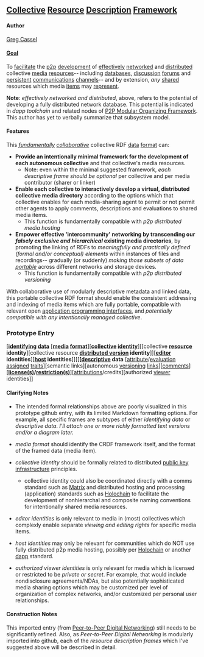## [Collective](https://github.com/gcassel/Modular-Organization-Terminology/blob/master/compound-terms/group-agent.md) [Resource](https://github.com/gcassel/Modular-Organization-Terminology/blob/master/terms/resource.md) [Description](https://github.com/gcassel/Modular-Organization-Terminology/blob/master/terms/describe.md) [Framework](https://github.com/gcassel/Modular-Organization-Terminology/blob/master/compound-terms/framework.md)

#### Author
[Greg Cassel](https://github.com/gcassel/Essays/blob/master/authors-profile_greg-cassel.md)
#### [Goal](https://github.com/gcassel/Modular-Organization-Terminology/blob/master/terms/goal.md)  

To [facilitate](https://github.com/gcassel/Modular-Organization-Terminology/blob/master/terms/facilitate.md) the [p2p](https://github.com/gcassel/Modular-Organization-Terminology/blob/master/compound-terms/P2P.md) [development](https://github.com/gcassel/Modular-Organization-Terminology/blob/master/terms/develop.md) of [effectively](https://github.com/gcassel/Modular-Organization-Terminology/blob/master/terms/effective.md) [networked](https://github.com/gcassel/Modular-Organization-Terminology/blob/master/terms/network.md) and [distributed](https://github.com/gcassel/Modular-Organization-Terminology/blob/master/terms/distribute.md) collective [media](https://github.com/gcassel/Modular-Organization-Terminology/blob/master/terms/media.md) [resources](https://github.com/gcassel/Modular-Organization-Terminology/blob/master/terms/resource.md)-- including [databases](https://github.com/gcassel/Modular-Organization-Terminology/blob/master/terms/database.md), [discussion](https://github.com/gcassel/Modular-Organization-Terminology/blob/master/terms/discussion.md) [forums](https://github.com/gcassel/Modular-Organization-Terminology/blob/master/terms/forum.md) and [persistent](https://github.com/gcassel/Modular-Organization-Terminology/blob/master/terms/persist.md) [communications](https://github.com/gcassel/Modular-Organization-Terminology/blob/master/terms/communication.md) [channels](https://github.com/gcassel/Modular-Organization-Terminology/blob/master/terms/channel.md)-- and by extension, *any* [shared](https://github.com/gcassel/Modular-Organization-Terminology/blob/master/terms/common.md) resources which media [items](https://github.com/gcassel/Modular-Organization-Terminology/blob/master/terms/item.md) may [represent](https://github.com/gcassel/Modular-Organization-Terminology/blob/master/terms/representation.md).

**Note**: *effectively networked and distributed*, above, refers to the potential of developing a fully distributed network database.   This potential is indicated in *dapp toolchain* and related nodes of [P2P Modular Organizing Framework](https://docs.google.com/drawings/d/1KZpc4_98IrJ0cjcFpkL5TcBug63fsTrT6i5eL2j5z80/edit?usp=sharing).  This author has yet to verbally summarize that subsystem model.

#### Features 

This *[fundamentally](https://github.com/gcassel/Modular-Organization-Terminology/blob/master/terms/base.md) [collaborative](https://github.com/gcassel/Modular-Organization-Terminology/blob/master/terms/collaboration.md)* collective RDF [data](https://github.com/gcassel/Modular-Organization-Terminology/blob/master/terms/data.md) [format](https://github.com/gcassel/Modular-Organization-Terminology/blob/master/terms/format.md) can:
 
* **Provide an intentionally minimal framework for the development of each autonomous collective** and that collective's media resources.
   * Note: even within the minimal suggested framework, *each descriptive frame should be optional* per collective and per media contributor (sharer or linker)  
* **Enable each collective to interactively develop a virtual, distributed collective media directory** according to the options which that collective enables for each media-sharing agent to permit or not permit other agents to apply comments, descriptions and evaluations to shared media items.
   * This function is fundamentally compatible with *p2p distributed media hosting*
* **Empower effective 'intercommunity' networking by transcending our *falsely exclusive and hierarchical* existing media directories**, by promoting the linking of RDFs to *meaningfully and practically defined (formal and/or conceptual) elements* within instances of files and recordings-- gradually (or suddenly) *making those subsets of data [portable](https://github.com/gcassel/Modular-Organization-Terminology/blob/master/terms/portable.md)* across different networks and storage devices.
   * This function is fundamentally compatible with *p2p distributed versioning*

With collaborative use of modularly descriptive metadata and linked data, this portable collective RDF format should enable the consistent addressing and indexing of media items which are fully portable, compatible with relevant open [application programming interfaces](https://github.com/gcassel/Modular-Organization-Terminology/blob/master/compound-terms/API.md), and *potentially compatible with any intentionally managed collective*.

### Prototype Entry

[**[identifying](https://github.com/gcassel/Modular-Organization-Terminology/blob/master/terms/identify.md) [data](https://github.com/gcassel/Modular-Organization-Terminology/blob/master/terms/data.md)** [**[media](https://github.com/gcassel/Modular-Organization-Terminology/blob/master/terms/media.md) [format](https://github.com/gcassel/Modular-Organization-Terminology/blob/master/terms/format.md)**][**[collective](https://github.com/gcassel/Modular-Organization-Terminology/blob/master/compound-terms/group-agent.md) [identity](https://github.com/gcassel/Modular-Organization-Terminology/blob/master/terms/identity.md)**][[collective **[resource](https://github.com/gcassel/Modular-Organization-Terminology/blob/master/terms/resource.md) identity**][collective resource **[distributed version](https://github.com/gcassel/Modular-Organization-Terminology/blob/master/compound-terms/distributed-version-control.md) identity**]][**[editor](https://github.com/gcassel/Modular-Organization-Terminology/blob/master/terms/editor.md) identities**][**[host](https://github.com/gcassel/Modular-Organization-Terminology/blob/master/terms/host.md) identities**]][[**[[descriptive](https://github.com/gcassel/Modular-Organization-Terminology/blob/master/terms/describe.md) data** [[attribute](https://github.com/gcassel/Modular-Organization-Terminology/blob/master/terms/attribute.md)/[evaluation](https://github.com/gcassel/Modular-Organization-Terminology/blob/master/terms/evaluate.md) [assigned](https://github.com/gcassel/Modular-Organization-Terminology/blob/master/terms/assign.md) [traits](https://github.com/gcassel/Modular-Organization-Terminology/blob/master/terms/trait.md)][semantic links][autonomous [versioning](https://github.com/gcassel/Modular-Organization-Terminology/blob/master/terms/version.md) [links](https://github.com/gcassel/Modular-Organization-Terminology/blob/master/terms/link.md)][[comments](https://github.com/gcassel/Modular-Organization-Terminology/blob/master/terms/comment.md)][**[license(s)](https://github.com/gcassel/Modular-Organization-Terminology/blob/master/terms/license.md)/[restriction(s)](https://github.com/gcassel/Modular-Organization-Terminology/blob/master/terms/restriction.md)**][[attributions](https://github.com/gcassel/Modular-Organization-Terminology/blob/master/terms/attribution.md)/credits][authorized [viewer](https://github.com/gcassel/Modular-Organization-Terminology/blob/master/terms/view.md) identities]]


#### Clarifying Notes

* The intended formal relationships above are poorly visualized in this prototype github entry, with its limited Markdown formatting options.   For example, all specific frames are subtypes of either *identifying data* or *descriptive data*. *I'll attach one or more richly formatted text versions and/or a diagram later.*

* *media format* should identify the CRDF framework itself, and the format of the framed data (media item).
* *collective identity* should be formally related to distributed [public key infrastructure](https://en.wikipedia.org/wiki/Public_key_infrastructure) principles.
   *  collective identity could also be coordinated directly with a comms standard such as [Matrix](https://matrix.org/docs/spec/intro.html) and distributed hosting and processing (application) standards such as [Holochain](https://holochain.org/) to facilitate the development of nonhierarchal and composite naming conventions for intentionally shared media resources.  
* *editor identities* is only relevant to media in (most) collectives which complexly enable separate *viewing and editing rights* for specific media items.
* *host identities* may only be relevant for communities which do NOT use fully distributed p2p media hosting, possibly per [Holochain](https://holochain.org/) or another [dapp](https://github.com/gcassel/Modular-Organization-Terminology/blob/master/compound-terms/dapp.md) standard.
* *authorized viewer identities* is only relevant for media which is licensed or restricted to be *private or secret*.   For example, that would include nondisclosure agreements/NDAs, but also potentially sophisticated media sharing options which may be customized per level of organization of complex networks, and/or customized per personal user relationships.

#### Construction Notes

This imported entry (from [Peer-to-Peer Digital Networking](https://docs.google.com/document/d/1O7tJQVMHETSoWRpYC9eYsqi58ELL0Euv6L6d21LC6m0/edit?usp=sharing)) still needs to be significantly refined.  Also, as *Peer-to-Peer Digital Networking* is modularly imported into github, each of the *resource description frames* which I've suggested above will be described in detail.
